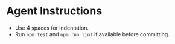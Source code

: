 # Agent Instructions

- Use 4 spaces for indentation.
- Run `npm test` and `npm run lint` if available before committing.
